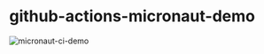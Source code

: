 # github-actions-micronaut-demo

![micronaut-ci-demo](https://github.com/recursivecodes/github-actions-micronaut-demo/workflows/micronaut-ci-demo/badge.svg)